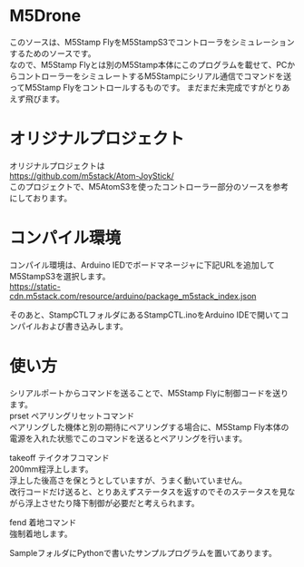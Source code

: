# M5Drone
このソースは、M5Stamp FlyをM5StampS3でコントローラをシミュレーションするためのソースです。  
なので、M5Stamp Flyとは別のM5Stamp本体にこのプログラムを載せて、PCからコントローラーをシミュレートするM5Stampにシリアル通信でコマンドを送ってM5Stamp Flyをコントロールするものです。
まだまだ未完成ですがとりあえず飛びます。

# オリジナルプロジェクト
オリジナルプロジェクトは  
https://github.com/m5stack/Atom-JoyStick/  
このプロジェクトで、M5AtomS3を使ったコントローラー部分のソースを参考にしております。  

# コンパイル環境
コンパイル環境は、Arduino IEDでボードマネージャに下記URLを追加してM5StampS3を選択します。  
https://static-cdn.m5stack.com/resource/arduino/package_m5stack_index.json  

そのあと、StampCTLフォルダにあるStampCTL.inoをArduino IDEで開いてコンパイルおよび書き込みします。

# 使い方
シリアルポートからコマンドを送ることで、M5Stamp Flyに制御コードを送ります。  
prset ペアリングリセットコマンド  
ペアリングした機体と別の期待にペアリングする場合に、M5Stamp Fly本体の電源を入れた状態でこのコマンドを送るとペアリングを行います。  
  
takeoff テイクオフコマンド  
200mm程浮上します。  
浮上した後高さを保とうとしていますが、うまく動いていません。  
改行コードだけ送ると、とりあえずステータスを返すのでそのステータスを見ながら浮上させたり降下制御が必要だと考えられます。  
  
fend 着地コマンド  
強制着地します。  
  
SampleフォルダにPythonで書いたサンプルプログラムを置いてあります。  
